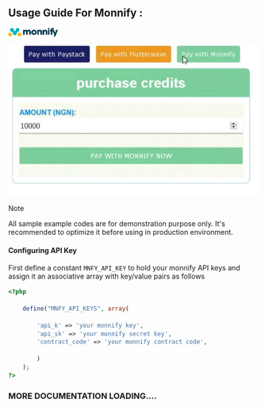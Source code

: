 ## Usage Guide For Monnify :
<p><a href="https://monnify.com/" target="_blank" rel="noreferrer"><img src="/logos/monnify-2.svg" title="Monnify" alt="Monnify logo" width="100" height="auto"/></a></p>

<img src="https://github.com/euroadams/euroadams/blob/master/assets/public/work-samples/monnify.jpg" alt="Monnify Sample" width="auto" height="auto"/>

>[!NOTE]
>All sample example codes are for demonstration purpose only. It's recommended to optimize it before using in production environment.

#### Configuring API Key

First define a constant `MNFY_API_KEY` to hold your monnify API keys and assign it an associative array with key/value pairs as follows 

```php
<?php

    define("MNFY_API_KEYS", array(

        'api_k' => 'your monnify key', 
        'api_sk' => 'your monnify secret key', 
        'contract_code' => 'your monnify contract code', 
                
        )
    );
?>
```

### MORE DOCUMENTATION LOADING....

